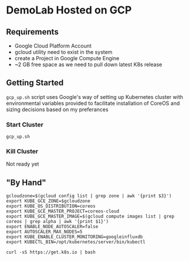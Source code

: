 # DemoLab Hosted on GCP

## Requirements

- Google Cloud Platform Account
- gcloud utility need to exist in the system
- create a Project in Google Compute Engine
- ~2 GB free space as we need to pull down latest K8s release

## Getting Started

`gcp_up.sh` script uses Google's way of setting up Kubernetes cluster with environmental variables provided to facilitate installation of CoreOS and sizing decisions based on my preferances

### Start Cluster

```
gcp_up.sh
```

### Kill Cluster

Not ready yet

## "By Hand"
```
gcloudzone=$(gcloud config list | grep zone | awk '{print $3}')
export KUBE_GCE_ZONE=$gcloudzone
export KUBE_OS_DISTRIBUTION=coreos
export KUBE_GCE_MASTER_PROJECT=coreos-cloud
export KUBE_GCE_MASTER_IMAGE=$(gcloud compute images list | grep coreos | grep alpha | awk '{print $1}')
export ENABLE_NODE_AUTOSCALER=false
export AUTOSCALER_MAX_NODES=5
export KUBE_ENABLE_CLUSTER_MONITORING=googleinfluxdb
export KUBECTL_BIN=/opt/kubernetes/server/bin/kubectl

curl -sS https://get.k8s.io | bash

```